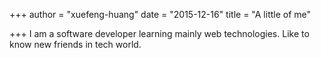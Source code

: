 +++
author = "xuefeng-huang"
date = "2015-12-16"
title = "A little of me"

+++
I am a software developer learning mainly web technologies. Like to know new friends in tech world.

